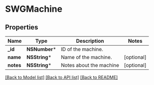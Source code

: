 # SWGMachine

## Properties
Name | Type | Description | Notes
------------ | ------------- | ------------- | -------------
**_id** | **NSNumber*** | ID of the machine. | 
**name** | **NSString*** | Name of the machine. | [optional] 
**notes** | **NSString*** | Notes about the machine | [optional] 

[[Back to Model list]](../README.md#documentation-for-models) [[Back to API list]](../README.md#documentation-for-api-endpoints) [[Back to README]](../README.md)


